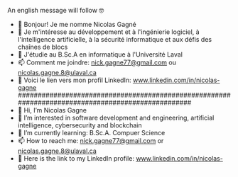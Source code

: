 An english message will follow 🤓
- 👋 Bonjour! Je me nomme Nicolas Gagné
- 👀 Je m'intéresse au développement et à l'ingénierie logiciel, à l'intelligence artificielle, à la sécurité informatique et aux défis des chaînes de blocs
- 🌱 J'étudie au B.Sc.A en informatique à l'Université Laval
- 📫 Comment me joindre: nick.gagne77@gmail.com ou nicolas.gagne.8@ulaval.ca
- 👔 Voici le lien vers mon profil LinkedIn: www.linkedin.com/in/nicolas-gagne
##################################################################################################
- 👋 Hi, I’m Nicolas Gagne
- 👀 I’m interested in software development and engineering, artificial intelligence, cybersecurity and blockchain
- 🌱 I’m currently learning: B.Sc.A. Compuer Science
- 📫 How to reach me: nick.gagne77@gmail.com or nicolas.gagne.8@ulaval.ca
- 👔 Here is the link to my LinkedIn profile: www.linkedin.com/in/nicolas-gagne


